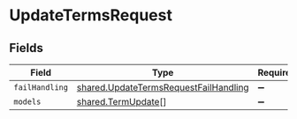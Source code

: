 # UpdateTermsRequest


## Fields

| Field                                                                                          | Type                                                                                           | Required                                                                                       | Description                                                                                    |
| ---------------------------------------------------------------------------------------------- | ---------------------------------------------------------------------------------------------- | ---------------------------------------------------------------------------------------------- | ---------------------------------------------------------------------------------------------- |
| `failHandling`                                                                                 | [shared.UpdateTermsRequestFailHandling](../../models/shared/updatetermsrequestfailhandling.md) | :heavy_minus_sign:                                                                             | N/A                                                                                            |
| `models`                                                                                       | [shared.TermUpdate](../../models/shared/termupdate.md)[]                                       | :heavy_minus_sign:                                                                             | N/A                                                                                            |